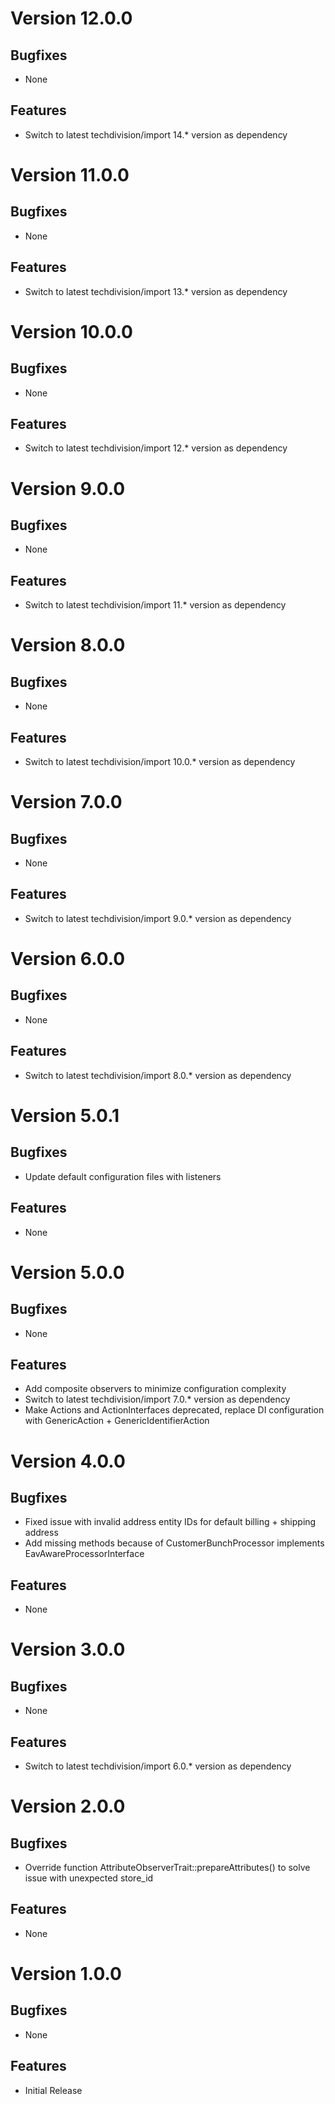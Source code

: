 # Version 12.0.0

## Bugfixes

* None

## Features

* Switch to latest techdivision/import 14.* version as dependency

# Version 11.0.0

## Bugfixes

* None

## Features

* Switch to latest techdivision/import 13.* version as dependency

# Version 10.0.0

## Bugfixes

* None

## Features

* Switch to latest techdivision/import 12.* version as dependency

# Version 9.0.0

## Bugfixes

* None

## Features

* Switch to latest techdivision/import 11.* version as dependency

# Version 8.0.0

## Bugfixes

* None

## Features

* Switch to latest techdivision/import 10.0.* version as dependency

# Version 7.0.0

## Bugfixes

* None

## Features

* Switch to latest techdivision/import 9.0.* version as dependency

# Version 6.0.0

## Bugfixes

* None

## Features

* Switch to latest techdivision/import 8.0.* version as dependency

# Version 5.0.1

## Bugfixes

* Update default configuration files with listeners

## Features

* None

# Version 5.0.0

## Bugfixes

* None

## Features

* Add composite observers to minimize configuration complexity
* Switch to latest techdivision/import 7.0.* version as dependency
* Make Actions and ActionInterfaces deprecated, replace DI configuration with GenericAction + GenericIdentifierAction

# Version 4.0.0

## Bugfixes

* Fixed issue with invalid address entity IDs for default billing + shipping address
* Add missing methods because of CustomerBunchProcessor implements EavAwareProcessorInterface

## Features

* None

# Version 3.0.0

## Bugfixes

* None

## Features

* Switch to latest techdivision/import 6.0.* version as dependency

# Version 2.0.0

## Bugfixes

* Override function AttributeObserverTrait::prepareAttributes() to solve issue with unexpected store_id

## Features

* None

# Version 1.0.0

## Bugfixes

* None

## Features

* Initial Release